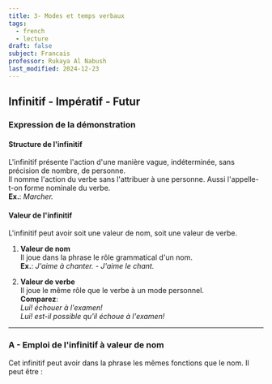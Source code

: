 ```yaml
---
title: 3- Modes et temps verbaux
tags:
  - french
  - lecture
draft: false
subject: Francais
professor: Rukaya Al Nabush
last_modified: 2024-12-23
---
```

## Infinitif - Impératif - Futur

### Expression de la démonstration

#### Structure de l'infinitif

L'infinitif présente l'action d'une manière vague, indéterminée, sans précision de nombre, de personne.  
Il nomme l'action du verbe sans l'attribuer à une personne. Aussi l'appelle-t-on forme nominale du verbe.  
**Ex.**: *Marcher.*

#### Valeur de l'infinitif

L'infinitif peut avoir soit une valeur de nom, soit une valeur de verbe.

1. **Valeur de nom**  
   Il joue dans la phrase le rôle grammatical d'un nom.  
   **Ex.**: *J'aime à chanter.* - *J'aime le chant.*

2. **Valeur de verbe**  
   Il joue le même rôle que le verbe à un mode personnel.  
   **Comparez**:  
   *Lui! échouer à l'examen!*  
   *Lui! est-il possible qu'il échoue à l'examen!*

---

### A - Emploi de l'infinitif à valeur de nom

Cet infinitif peut avoir dans la phrase les mêmes fonctions que le nom. Il peut être :
